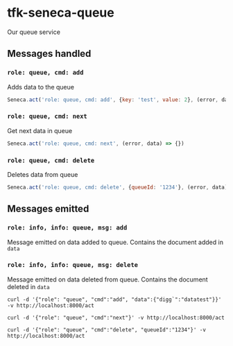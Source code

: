 # tfk-seneca-queue

Our queue service

## Messages handled
### ```role: queue, cmd: add```
Adds data to the queue
```javascript
Seneca.act('role: queue, cmd: add', {key: 'test', value: 2}, (error, data) => {})
```

### ```role: queue, cmd: next```
Get next data in queue
```javascript
Seneca.act('role: queue, cmd: next', (error, data) => {})
```

### ```role: queue, cmd: delete```
Deletes data from queue
```javascript
Seneca.act('role: queue, cmd: delete', {queueId: '1234'}, (error, data) => {})
```

## Messages emitted
### ```role: info, info: queue, msg: add```
Message emitted on data added to queue.
Contains the document added in ```data```

### ```role: info, info: queue, msg: delete```
Message emitted on data deleted from queue.
Contains the document deleted in ```data```


```curl -d '{"role": "queue", "cmd":"add", "data":{"digg`":"datatest"}}' -v http://localhost:8000/act```

```curl -d '{"role": "queue", "cmd":"next"}' -v http://localhost:8000/act```

```curl -d '{"role": "queue", "cmd":"delete", "queueId":"1234"}' -v http://localhost:8000/act```
